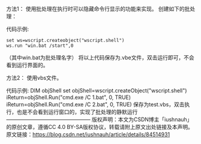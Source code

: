 方法1：
使用批处理在执行时可以隐藏命令行显示的功能来实现。
创建如下的批处理：
 

代码示例:
```
set ws=wscript.createobject("wscript.shell")
ws.run "win.bat /start",0
```

（其中win.bat为批处理名字）
将以上代码保存为.vbe文件，双击运行即可，不会看到运行界面的。

方法2：
使用vbs文件。
 

代码示例:
DIM objShell
set objShell=wscript.createObject("wscript.shell")
iReturn=objShell.Run("cmd.exe /C 1.bat", 0, TRUE)
iReturn=objShell.Run("cmd.exe /C 2.bat", 0, TRUE)
保存为test.vbs，双击执行，也是不会看到运行窗口的，实现了批处理的静默运行
————————————————
版权声明：本文为CSDN博主「iushnauh」的原创文章，遵循CC 4.0 BY-SA版权协议，转载请附上原文出处链接及本声明。
原文链接：https://blog.csdn.net/iushnauh/article/details/84514931